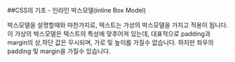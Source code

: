 ##CSS의 기초 - 인라인 박스모델(inline Box Model)

박스모델을 설명할때와 마찬가지로, 텍스트는 가상의 박스모델을 가지고 적용이 됩니다.
이 가상의 박스모델은 텍스트의 특성에 맞추어져 있는데, 대표적으로 padding과 margin의 상,하단 값은 무시되며,
가로 및 높이를 가질수 없습니다. 하지만 좌우의 padding 및 margin을 가질수 있습니다.